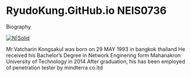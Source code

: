 # RyudoKung.GitHub.io NEIS0736

Biography

[![N|Solid](https://sv1.picz.in.th/images/2020/11/22/bmMKof.jpg)](https://blank)


Mr.Vatcharin Kongsakul was born on 29 MAY 1993 in bangkok thailand He received his Bachelor’s Degree in Network Enginering form Mahanakron University of Technology in 2014 After graduation, his has been employed of penetration tester by mindterra co.ltd